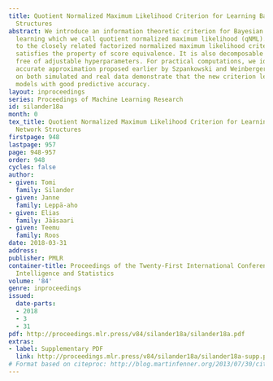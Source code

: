 ```yaml
---
title: Quotient Normalized Maximum Likelihood Criterion for Learning Bayesian Network
  Structures
abstract: We introduce an information theoretic criterion for Bayesian network structure
  learning which we call quotient normalized maximum likelihood (qNML). In contrast
  to the closely related factorized normalized maximum likelihood criterion, qNML
  satisfies the property of score equivalence. It is also decomposable and completely
  free of adjustable hyperparameters. For practical computations, we identify a remarkably
  accurate approximation proposed earlier by Szpankowski and Weinberger. Experiments
  on both simulated and real data demonstrate that the new criterion leads to parsimonious
  models with good predictive accuracy.
layout: inproceedings
series: Proceedings of Machine Learning Research
id: silander18a
month: 0
tex_title: Quotient Normalized Maximum Likelihood Criterion for Learning Bayesian
  Network Structures
firstpage: 948
lastpage: 957
page: 948-957
order: 948
cycles: false
author:
- given: Tomi
  family: Silander
- given: Janne
  family: Leppä-aho
- given: Elias
  family: Jääsaari
- given: Teemu
  family: Roos
date: 2018-03-31
address: 
publisher: PMLR
container-title: Proceedings of the Twenty-First International Conference on Artficial
  Intelligence and Statistics
volume: '84'
genre: inproceedings
issued:
  date-parts:
  - 2018
  - 3
  - 31
pdf: http://proceedings.mlr.press/v84/silander18a/silander18a.pdf
extras:
- label: Supplementary PDF
  link: http://proceedings.mlr.press/v84/silander18a/silander18a-supp.pdf
# Format based on citeproc: http://blog.martinfenner.org/2013/07/30/citeproc-yaml-for-bibliographies/
---
```

